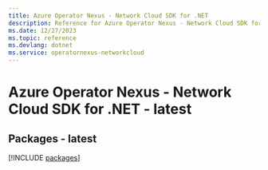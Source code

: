 ```yaml
---
title: Azure Operator Nexus - Network Cloud SDK for .NET
description: Reference for Azure Operator Nexus - Network Cloud SDK for .NET
ms.date: 12/27/2023
ms.topic: reference
ms.devlang: dotnet
ms.service: operatornexus-networkcloud
---
```

# Azure Operator Nexus - Network Cloud SDK for .NET - latest
## Packages - latest
[!INCLUDE [packages](operator-nexus---network-cloud-index.md)]
